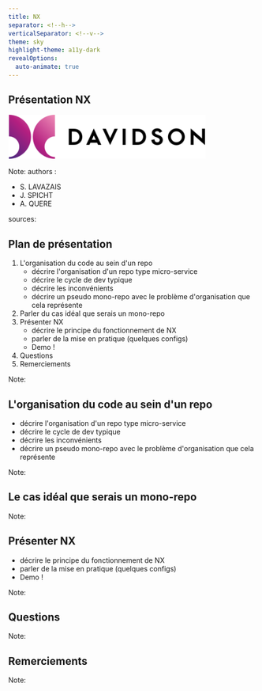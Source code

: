 ```yaml
---
title: NX
separator: <!--h-->
verticalSeparator: <!--v-->
theme: sky
highlight-theme: a11y-dark
revealOptions:
  auto-animate: true
---
```


## Présentation NX

<img src="img/davidson-logo.png" alt="drawing" width="400"/>

Note: authors : 
 - S. LAVAZAIS
 - J. SPICHT
 - A. QUERE

sources:

<!--v-->

## Plan de présentation

1. L'organisation du code au sein d'un repo
    - décrire l'organisation d'un repo type micro-service
    - décrire le cycle de dev typique
    - décrire les inconvénients
    - décrire un pseudo mono-repo avec le problème d'organisation que cela représente
2. Parler du cas idéal que serais un mono-repo
3. Présenter NX
    - décrire le principe du fonctionnement de NX
    - parler de la mise en pratique (quelques configs)
    - Demo !
4. Questions
5. Remerciements

Note:

<!--h-->

## L'organisation du code au sein d'un repo

 - décrire l'organisation d'un repo type micro-service
 - décrire le cycle de dev typique
 - décrire les inconvénients
 - décrire un pseudo mono-repo avec le problème d'organisation que cela représente

Note:

<!--h-->

## Le cas idéal que serais un mono-repo


Note:

<!--h-->

## Présenter NX

 - décrire le principe du fonctionnement de NX
 - parler de la mise en pratique (quelques configs)
 - Demo !

Note:

<!--h-->

## Questions

Note:

<!--h-->

## Remerciements

Note:



